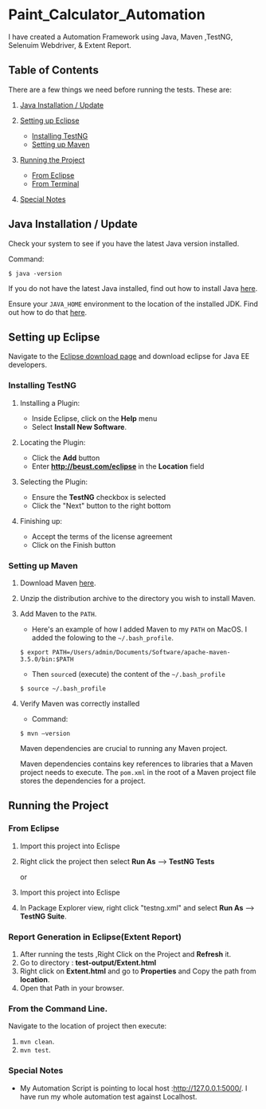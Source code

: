 # Paint_Calculator_Automation 

I have created a Automation Framework using Java, Maven ,TestNG, Selenuim Webdriver, & Extent Report. 

## Table of Contents
There are a few things we need before running the tests. These are:

1. [Java Installation / Update](#installation)
1. [Setting up Eclipse](#eclipse-setup)
    
    *  [Installing TestNG](#eclipse-testng-installation)
    *  [Setting up Maven](#setting-up-maven)
1. [Running the Project](#running-the-project)
    
    * [From Eclipse](#from-eclipse)
    * [From Terminal](#from-command-line)
1. [Special Notes](#special-notes)


## <a id="eclipse-setup"></a>Java Installation / Update

Check your system to see if you have the latest Java version installed.
 
 Command:
 ```shell
$ java -version
```

If you do not have the latest Java installed, find out how to install Java [here](https://www.java.com/en/download/help/download_options.xml).

Ensure your `JAVA_HOME` environment to the location of the installed JDK. Find out how to do that [here](https://docs.oracle.com/cd/E19182-01/820-7851/inst_cli_jdk_javahome_t/).

##  <a id="installation"></a> Setting up Eclipse

Navigate to the [Eclipse download page](https://eclipse.org/downloads/) and download eclipse for Java EE developers.

### <a id="eclipse-testng-installation"></a> Installing TestNG

1. Installing a Plugin:
    * Inside Eclipse, click on the **Help** menu  
    * Select **Install New Software**.


1. Locating the Plugin:
    * Click the **Add** button
    * Enter **http://beust.com/eclipse** in the **Location** field


1. Selecting the Plugin:
    * Ensure the **TestNG** checkbox is selected
    * Click the "Next" button to the right bottom


1. Finishing up:
    * Accept the terms of the license agreement
    * Click on the Finish button


### <a id="setting-up-maven"></a>Setting up Maven

1. Download Maven [here](https://maven.apache.org/download.cgi).

    

1. Unzip the distribution archive to the directory you wish to install Maven. 
  
1. Add Maven to the `PATH`.

    * Here's an example of how I added Maven to my `PATH` on MacOS.
    I added the folowing to the `~/.bash_profile`.

    ```shell
    $ export PATH=/Users/admin/Documents/Software/apache-maven-3.5.0/bin:$PATH

    ```
    * Then `source`d (execute) the content of the `~/.bash_profile`
      
    ``` shell 
    $ source ~/.bash_profile
    ```

1. Verify Maven was correctly installed

    * Command:

    ```shell
    $ mvn –version
    ```

    Maven dependencies are crucial to running any Maven project.
    
    Maven dependencies contains key references to libraries that a Maven project needs to execute. The `pom.xml` in the root of a Maven project file stores the dependencies for a project.

## <a id="running-the-project"></a> Running the Project

### <a id="from-eclipse"></a> From Eclipse

  1. Import this project into Eclispe
  1. Right click the project then select **Run As** --> **TestNG Tests**
  
     or
    
  1. Import this project into Eclispe
  1. In Package Explorer view, right click "testng.xml" and select **Run As** --> **TestNG Suite**.
  
 ### <a id="from-eclipse"></a> Report Generation in Eclipse(Extent Report)
 
  1. After running the tests ,Right Click on the Project and  **Refresh** it.
  2. Go to directory : **test-output/Extent.html**
  3. Right click on **Extent.html** and go to **Properties** and Copy the path from **location**.
  4. Open that Path in your browser.
  
  
  ### <a id="from-command-line"></a> From the Command Line.

  Navigate to the location of project then execute:
 1. `mvn clean`. 
 2. `mvn test`.

### <a id="special-notes"></a> Special Notes

* My Automation Script is pointing to local host :http://127.0.0.1:5000/. I have run my whole automation test against Localhost.

